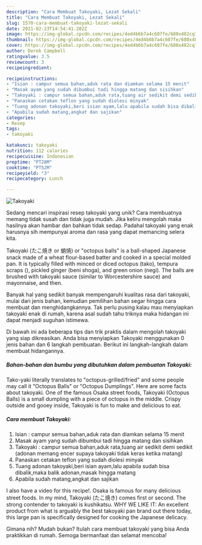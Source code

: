 ```yaml
---
description: "Cara Membuat Takoyaki, Lezat Sekali"
title: "Cara Membuat Takoyaki, Lezat Sekali"
slug: 1570-cara-membuat-takoyaki-lezat-sekali
date: 2021-02-23T14:54:41.202Z
image: https://img-global.cpcdn.com/recipes/4ed4b6b7a4c607fe/680x482cq70/takoyaki-foto-resep-utama.jpg
thumbnail: https://img-global.cpcdn.com/recipes/4ed4b6b7a4c607fe/680x482cq70/takoyaki-foto-resep-utama.jpg
cover: https://img-global.cpcdn.com/recipes/4ed4b6b7a4c607fe/680x482cq70/takoyaki-foto-resep-utama.jpg
author: Derek Campbell
ratingvalue: 3.5
reviewcount: 3
recipeingredient:

recipeinstructions:
- "Isian : campur semua bahan,aduk rata dan diamkan selama 15 menit"
- "Masak ayam yang sudah dibumbui tadi hingga matang dan sisihkan"
- "Takoyaki : campur semua bahan,aduk rata,tuang air sedikit demi sedikit (adonan memang encer supaya takoyaki tidak keras ketika matang)"
- "Panaskan cetakan teflon yang sudah diolesi minyak"
- "Tuang adonan takoyaki,beri isian ayam,lalu apabila sudah bisa dibalik,maka balik adonan,masak hingga matang"
- "Apabila sudah matang,angkat dan sajikan"
categories:
- Resep
tags:
- takoyaki

katakunci: takoyaki 
nutrition: 112 calories
recipecuisine: Indonesian
preptime: "PT28M"
cooktime: "PT52M"
recipeyield: "3"
recipecategory: Lunch

---
```



![Takoyaki](https://img-global.cpcdn.com/recipes/4ed4b6b7a4c607fe/680x482cq70/takoyaki-foto-resep-utama.jpg)

Sedang mencari inspirasi resep takoyaki yang unik? Cara membuatnya memang tidak susah dan tidak juga mudah. Jika keliru mengolah maka hasilnya akan hambar dan bahkan tidak sedap. Padahal takoyaki yang enak harusnya sih mempunyai aroma dan rasa yang dapat memancing selera kita.

Takoyaki (たこ焼き or 蛸焼) or &#34;octopus balls&#34; is a ball-shaped Japanese snack made of a wheat flour-based batter and cooked in a special molded pan. It is typically filled with minced or diced octopus (tako), tempura scraps (), pickled ginger (beni shoga), and green onion (negi). The balls are brushed with takoyaki sauce (similar to Worcestershire sauce) and mayonnaise, and then.

Banyak hal yang sedikit banyak mempengaruhi kualitas rasa dari takoyaki, mulai dari jenis bahan, kemudian pemilihan bahan segar hingga cara membuat dan menghidangkannya. Tak perlu pusing kalau mau menyiapkan takoyaki enak di rumah, karena asal sudah tahu triknya maka hidangan ini dapat menjadi suguhan istimewa.


Di bawah ini ada beberapa tips dan trik praktis dalam mengolah takoyaki yang siap dikreasikan. Anda bisa menyiapkan Takoyaki menggunakan 0 jenis bahan dan 6 langkah pembuatan. Berikut ini langkah-langkah dalam membuat hidangannya.

<!--inarticleads1-->

##### Bahan-bahan dan bumbu yang dibutuhkan dalam pembuatan Takoyaki:



Tako-yaki literally translates to &#34;octopus-grilled/fried&#34; and some people may call it &#34;Octopus Balls&#34; or &#34;Octopus Dumplings&#34;. Here are some facts about takoyaki. One of the famous Osaka street foods, Takoyaki (Octopus Balls) is a small dumpling with a piece of octopus in the middle. Crispy outside and gooey inside, Takoyaki is fun to make and delicious to eat. 

<!--inarticleads2-->

##### Cara membuat Takoyaki:

1. Isian : campur semua bahan,aduk rata dan diamkan selama 15 menit
1. Masak ayam yang sudah dibumbui tadi hingga matang dan sisihkan
1. Takoyaki : campur semua bahan,aduk rata,tuang air sedikit demi sedikit (adonan memang encer supaya takoyaki tidak keras ketika matang)
1. Panaskan cetakan teflon yang sudah diolesi minyak
1. Tuang adonan takoyaki,beri isian ayam,lalu apabila sudah bisa dibalik,maka balik adonan,masak hingga matang
1. Apabila sudah matang,angkat dan sajikan


I also have a video for this recipe!. Osaka is famous for many delicious street foods. In my mind, Takoyaki (たこ焼き) comes first or second. The strong contender to takoyaki is kushikatsu. WHY WE LIKE IT: An excellent product from what is arguably the best takoyaki pan brand out there today, this large pan is specifically designed for cooking the Japanese delicacy. 

Gimana nih? Mudah bukan? Itulah cara membuat takoyaki yang bisa Anda praktikkan di rumah. Semoga bermanfaat dan selamat mencoba!
